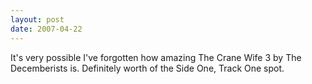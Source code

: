 ```yaml
---
layout: post
date: 2007-04-22
---
```


It's very possible I've forgotten how amazing The Crane Wife 3 by The Decemberists is. Definitely worth of the Side One, Track One spot.
